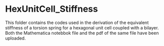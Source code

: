 # HexUnitCell_Stiffness
This folder contains the codes used in the derivation of the equivalent stiffness of a torsion spring for a hexagonal unit cell coupled with a bilayer. Both the Mathematica notebbok file and the pdf of the same file have been uploaded.
